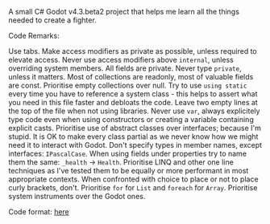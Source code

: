 A small C# Godot v4.3.beta2 project that helps me learn all the things needed to create a fighter.

Code Remarks:

Use tabs.
Make access modifiers as private as possible, unless required to elevate access.
Never use access modifiers above `internal`, unless overriding system members.
All fields are private.
Never type `private`, unless it matters.
Most of collections are readonly, most of valuable fields are const.
Prioritise empty collections over null.
Try to use `using static` every time you have to reference a system class - this helps to assert what you need in this file faster and debloats the code.
Leave two empty lines at the top of the file when not using libraries.
Never use `var`, always explicitely type code even when using constructors or creating a variable containing explicit casts.
Prioritise use of abstract classes over interfaces; because I'm stupid.
It is OK to make every class partial as we never know how we might need it to interact with Godot.
Don't specify types in member names, except interfaces: `IPascalCase`.
When using fields under properties try to name them the same: `_health` -> `Health`.
Prioritise LINQ and other one line techniques as I've tested them to be equally or more performant in most appropriate contexts.
When confronted with choice to place or not to place curly brackets, don't.
Prioritise `for` for `List` and `foreach` for `Array`.
Prioritise system instruments over the Godot ones.


Code format: [here](CodeExample.cs)
